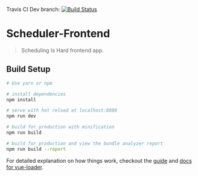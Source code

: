  Travis CI Dev branch: [![Build Status](https://travis-ci.org/maxdobeck/scheduler-frontend.svg?branch=dev)](https://travis-ci.org/maxdobeck/scheduler-frontend) 
# Scheduler-Frontend

> Scheduling Is Hard frontend app.

## Build Setup

``` bash
# Use yarn or npm

# install dependencies
npm install

# serve with hot reload at localhost:8080
npm run dev

# build for production with minification
npm run build

# build for production and view the bundle analyzer report
npm run build --report
```

For detailed explanation on how things work, checkout the [guide](http://vuejs-templates.github.io/webpack/) and [docs for vue-loader](http://vuejs.github.io/vue-loader).
